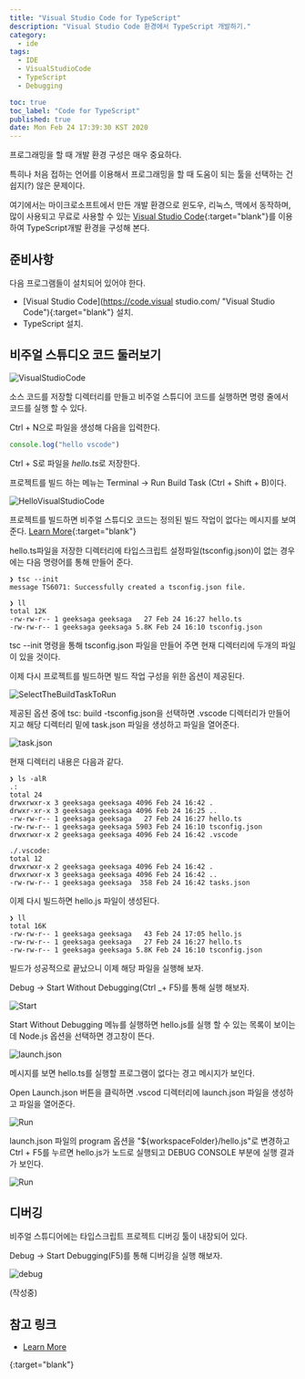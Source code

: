 ```yaml
---
title: "Visual Studio Code for TypeScript"
description: "Visual Studio Code 환경에서 TypeScript 개발하기."
category:
  - ide
tags:
  - IDE
  - VisualStudioCode
  - TypeScript
  - Debugging

toc: true
toc_label: "Code for TypeScript"
published: true
date: Mon Feb 24 17:39:30 KST 2020
---
```


프로그래밍을 할 때 개발 환경 구성은 매우 중요하다.

특히나 처음 접하는 언어를 이용해서 프로그래밍을 할 때 도움이 되는 툴을 선택하는 건 쉽지(?) 않은 문제이다.

여기에서는 마이크로소프트에서 만든 개발 환경으로 윈도우, 리눅스, 맥에서 동작하며, 많이 사용되고 무료로 사용할 수 있는 [Visual Studio Code](https://code.visualstudio.com/ "Visual Studio Code"){:target="blank"}를 이용하여 TypeScript개발 환경을 구성해 본다.

## 준비사항 

  다음 프로그램들이 설치되어 있어야 한다.
  - [Visual Studio Code](https://code.visual studio.com/ "Visual Studio Code"){:target="blank"} 설치.
  - TypeScript 설치.


## 비주얼 스튜디오 코드 둘러보기

![VisualStudioCode](/assets/images/20200224001.png)

소스 코드를 저장할 디렉터리를 만들고 비주얼 스튜디어 코드를 실행하면 명령 줄에서 코드를 실행 할 수 있다.

Ctrl + N으로 파일을 생성해 다음을 입력한다.

```typescript
console.log("hello vscode")
```

Ctrl + S로 파일을 *hello.ts*로 저장한다.

프로젝트를 빌드 하는 메뉴는 Terminal -> Run Build Task (Ctrl + Shift + B)이다.

![HelloVisualStudioCode](/assets/images/20200224002.png)

프로젝트를 빌드하면 비주얼 스튜디오 코드는 정의된 빌드 작업이 없다는 메시지를 보여준다. [Learn More](https://code.visualstudio.com/docs/editor/tasks "Learn More"){:target="blank"}

hello.ts파일을 저장한 디렉터리에 타입스크립트 설정파일(tsconfig.json)이 없는 경우에는 다음 명령어를 통해 만들어 준다.

```shell
❯ tsc --init
message TS6071: Successfully created a tsconfig.json file.

❯ ll
total 12K
-rw-rw-r-- 1 geeksaga geeksaga   27 Feb 24 16:27 hello.ts
-rw-rw-r-- 1 geeksaga geeksaga 5.8K Feb 24 16:10 tsconfig.json
```

tsc --init 명령을 통해 tsconfig.json 파일을 만들어 주면 현재 디렉터리에 두개의 파일이 있을 것이다.

이제 다시 프로젝트를 빌드하면 빌드 작업 구성을 위한 옵션이 제공된다. 

![SelectTheBuildTaskToRun](/assets/images/20200224003.png)

제공된 옵션 중에 tsc: build -tsconfig.json을 선택하면 .vscode 디렉터리가 만들어지고 해당 디렉터리 밑에 task.json 파일을 생성하고 파일을 열어준다.

![task.json](/assets/images/20200224004.png)

현재 디렉터리 내용은 다음과 같다.

```shell
❯ ls -alR           
.:
total 24
drwxrwxr-x 3 geeksaga geeksaga 4096 Feb 24 16:42 .
drwxr-xr-x 3 geeksaga geeksaga 4096 Feb 24 16:25 ..
-rw-rw-r-- 1 geeksaga geeksaga   27 Feb 24 16:27 hello.ts
-rw-rw-r-- 1 geeksaga geeksaga 5903 Feb 24 16:10 tsconfig.json
drwxrwxr-x 2 geeksaga geeksaga 4096 Feb 24 16:42 .vscode

./.vscode:
total 12
drwxrwxr-x 2 geeksaga geeksaga 4096 Feb 24 16:42 .
drwxrwxr-x 3 geeksaga geeksaga 4096 Feb 24 16:42 ..
-rw-rw-r-- 1 geeksaga geeksaga  358 Feb 24 16:42 tasks.json
```

이제 다시 빌드하면 hello.js 파일이 생성된다.

```shell
❯ ll
total 16K
-rw-rw-r-- 1 geeksaga geeksaga   43 Feb 24 17:05 hello.js
-rw-rw-r-- 1 geeksaga geeksaga   27 Feb 24 16:27 hello.ts
-rw-rw-r-- 1 geeksaga geeksaga 5.8K Feb 24 16:10 tsconfig.json
```

빌드가 성공적으로 끝났으니 이제 해당 파일을 실행해 보자.

Debug -> Start Without Debugging(Ctrl _+ F5)를 통해 실행 해보자.

![Start](/assets/images/20200224005.png)

Start Without Debugging 메뉴를 실행하면 hello.js를 실행 할 수 있는 목록이 보이는데 Node.js 옵션을 선택하면 경고창이 뜬다.

![launch.json](/assets/images/20200224006.png)

메시지를 보면 hello.ts를 실행할 프로그램이 없다는 경고 메시지가 보인다.

Open Launch.json 버튼을 클릭하면 .vscod 디렉터리에 launch.json 파일을 생성하고 파일을 열어준다.

![Run](/assets/images/20200224008.png)

launch.json 파일의 program 옵션을 "${workspaceFolder}/hello.js"로 변경하고 Ctrl + F5를 누르면 hello.js가 노드로 실행되고 DEBUG CONSOLE 부분에 실행 결과가 보인다.

![Run](/assets/images/20200224008.png)


## 디버깅

비주얼 스튜디어에는 타입스크립트 프로젝트 디버깅 툴이 내장되어 있다.

Debug -> Start Debugging(F5)를 통해 디버깅을 실행 해보자.

![debug](/assets/images/20200224007.png)

(작성중)



## 참고 링크

* [Learn More][1]

[1]: https://code.visualstudio.com/docs/editor/tasks "Learn More"
{:target="blank"}
